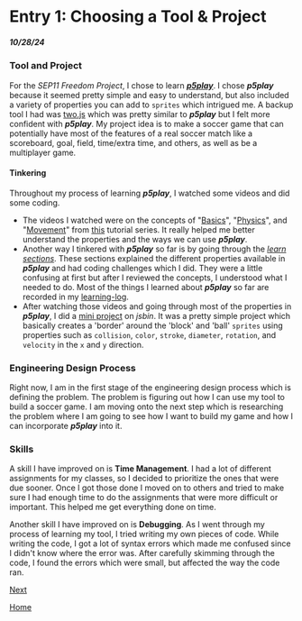 # Entry 1: Choosing a Tool & Project
##### 10/28/24

### Tool and Project
For the *SEP11 Freedom Project*, I chose to learn [***p5play***](https://p5play.org/). I chose ***p5play*** because it seemed pretty simple and easy to understand, but also included a variety of properties you can add to `sprites` which intrigued me. A backup tool I had was [two.js](https://two.js.org/) which was pretty similar to ***p5play*** but I felt more confident with ***p5play***. My project idea is to make a soccer game that can potentially have most of the features of a real soccer match like a scoreboard, goal, field, time/extra time, and others, as well as be a multiplayer game.

#### Tinkering
Throughout my process of learning ***p5play***, I watched some videos and did some coding. 
* The videos I watched were on the concepts of "[Basics](https://www.youtube.com/watch?v=5addy2G5DIc&list=PLoHS9P-kC-252Pd9MJD_ItfaVuYV2kTCE&index=1)", "[Physics](https://www.youtube.com/watch?v=cPTrLLdCX-Y&list=PLoHS9P-kC-252Pd9MJD_ItfaVuYV2kTCE&index=2)", and "[Movement](https://www.youtube.com/watch?v=p0vk5HlcFA8&list=PLoHS9P-kC-252Pd9MJD_ItfaVuYV2kTCE&index=3)" from [this](https://www.youtube.com/watch?v=5addy2G5DIc&list=PLoHS9P-kC-252Pd9MJD_ItfaVuYV2kTCE) tutorial series. It really helped me better understand the properties and the ways we can use ***p5play***.
* Another way I tinkered with ***p5play*** so far is by going through the [*learn sections*](https://p5play.org/learn/index.html). These sections explained the different properties available in ***p5play*** and had coding challenges which I did. They were a little confusing at first but after I reviewed the concepts, I understood what I needed to do. Most of the things I learned about ***p5play*** so far are recorded in my [learning-log](../tool/learning-log.md).
* After watching those videos and going through most of the properties in ***p5play***, I did a [mini project](https://jsbin.com/qudinafaso/edit?js,output) on *jsbin*. It was a pretty simple project which basically creates a 'border' around the 'block' and 'ball' `sprites` using properties such as `collision`, `color`, `stroke`, `diameter`, `rotation`, and `velocity` in the `x` and `y` direction.

### Engineering Design Process
Right now, I am in the first stage of the engineering design process which is defining the problem. The problem is figuring out how I can use my tool to build a soccer game. I am moving onto the next step which is researching the problem where I am going to see how I want to build my game and how I can incorporate ***p5play*** into it.

### Skills
A skill I have improved on is **Time Management**. I had a lot of different assignments for my classes, so I decided to prioritize the ones that were due sooner. Once I got those done I moved on to others and tried to make sure I had enough time to do the assignments that were more difficult or important. This helped me get everything done on time.

Another skill I have improved on is **Debugging**. As I went through my process of learning my tool, I tried writing my own pieces of code. While writing the code, I got a lot of syntax errors which made me confused since I didn't know where the error was. After carefully skimming through the code, I found the errors which were small, but affected the way the code ran.

[Next](entry02.md)

[Home](../README.md)
